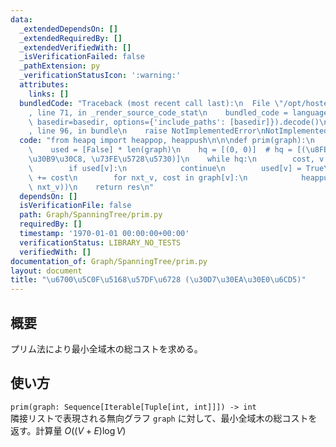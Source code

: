 ```yaml
---
data:
  _extendedDependsOn: []
  _extendedRequiredBy: []
  _extendedVerifiedWith: []
  _isVerificationFailed: false
  _pathExtension: py
  _verificationStatusIcon: ':warning:'
  attributes:
    links: []
  bundledCode: "Traceback (most recent call last):\n  File \"/opt/hostedtoolcache/Python/3.9.4/x64/lib/python3.9/site-packages/onlinejudge_verify/documentation/build.py\"\
    , line 71, in _render_source_code_stat\n    bundled_code = language.bundle(stat.path,\
    \ basedir=basedir, options={'include_paths': [basedir]}).decode()\n  File \"/opt/hostedtoolcache/Python/3.9.4/x64/lib/python3.9/site-packages/onlinejudge_verify/languages/python.py\"\
    , line 96, in bundle\n    raise NotImplementedError\nNotImplementedError\n"
  code: "from heapq import heappop, heappush\n\n\ndef prim(graph):\n    res = 0\n\
    \    used = [False] * len(graph)\n    hq = [(0, 0)]  # hq = [(\u8FBA\u306E\u30B3\
    \u30B9\u30C8, \u73FE\u5728\u5730)]\n    while hq:\n        cost, v = heappop(hq)\n\
    \        if used[v]:\n            continue\n        used[v] = True\n        res\
    \ += cost\n        for nxt_v, cost in graph[v]:\n            heappush(hq, (cost,\
    \ nxt_v))\n    return res\n"
  dependsOn: []
  isVerificationFile: false
  path: Graph/SpanningTree/prim.py
  requiredBy: []
  timestamp: '1970-01-01 00:00:00+00:00'
  verificationStatus: LIBRARY_NO_TESTS
  verifiedWith: []
documentation_of: Graph/SpanningTree/prim.py
layout: document
title: "\u6700\u5C0F\u5168\u57DF\u6728 (\u30D7\u30EA\u30E0\u6CD5)"
---
```


## 概要
プリム法により最小全域木の総コストを求める。

## 使い方
`prim(graph: Sequence[Iterable[Tuple[int, int]]]) -> int`  
隣接リストで表現される無向グラフ `graph` に対して、最小全域木の総コストを返す。計算量 $O((V + E)\log V)$
